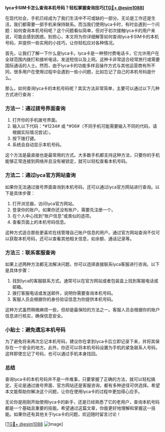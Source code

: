 **lyca卡SIM卡怎么查询本机号码？轻松掌握查询技巧[[TG💪+ @esim1088](https://t.me/s/esim1088)]**

在现代社会，手机已经成为了我们生活中不可或缺的一部分。无论是工作还是生活，我们都需要一部手机来保持联系。而当我们使用lyca卡时，有时会遇到一个问题：如何查询本机号码呢？这个问题看似简单，但对于初次接触lyca卡的用户来说，可能会感到困惑。别担心，本文将为你详细解答如何查询lyca卡SIM卡的本机号码，并提供一些实用的小技巧，让你轻松应对各种情况。

首先，让我们了解一下什么是lyca卡。lyca卡是一种预付费电话卡，它允许用户在全球范围内拨打和接听电话，发送短信以及上网。这种卡非常适合经常旅行或需要国际通话的人士。然而，由于lyca卡的功能多样且操作方式与其他运营商有所不同，很多用户在使用过程中会遇到一些小问题，比如忘记了自己的本机号码是什么。

那么，如何查询lyca卡的本机号码呢？其实方法非常简单，主要可以通过以下几种方式进行查询：

### 方法一：通过拨号界面查询

1. 打开你的手机拨号界面。
2. 输入以下代码：*#1234# 或 *#06#（不同手机可能需要输入不同的代码，请根据实际情况尝试）。
3. 按下拨打键。
4. 系统会自动显示本机号码。

这个方法是最直接也是最常用的方式。大多数手机都支持这种方法，只要你的手机能够正常连接到网络并且没有被锁定，就可以轻松查看本机号码。

### 方法二：通过lyca官方网站查询

如果你无法通过拨号界面查询到本机号码，还可以通过lyca官方网站进行查询。以下是具体步骤：

1. 打开浏览器，访问lyca官方网站。
2. 登录你的账户。如果你还没有账户，需要先注册一个。
3. 在个人中心找到“账户信息”或类似的选项。
4. 查看页面上的本机号码信息。

这种方式适合那些更喜欢在线管理自己账户信息的用户。通过官方网站查询不仅可以获取本机号码，还可以查看其他相关信息，如余额、通话记录等。

### 方法三：联系客服查询

如果上述两种方法都无法解决问题，你可以选择直接联系lyca客服进行咨询。以下是具体步骤：

1. 找到lyca的客服联系方式。通常可以在官方网站或者包装盒上找到客服电话或邮箱。
2. 拨打客服电话或发送邮件，说明你需要查询本机号码。
3. 客服人员会根据你的身份验证信息为你提供本机号码。

这种方式虽然稍微麻烦一些，但却是最保险的方法之一。客服人员会根据你的账户信息进行核实，确保信息安全。

### 小贴士：避免遗忘本机号码

为了避免将来再次忘记本机号码，建议你在拿到lyca卡后立即记录下来，并将其保存在一个安全的地方。此外，你还可以将本机号码设置为手机的紧急联系人号码，这样即使忘记了号码，也可以通过手机本身找回。

### 总结

查询lyca卡的本机号码并不是一件难事，只要掌握了正确的方法，就可以轻松搞定。无论是通过拨号界面、官方网站还是客服咨询，都有多种途径可供选择。希望本文能帮助你解决这个问题，让你在使用lyca卡的过程中更加得心应手。

无论你是刚刚开始使用lyca卡的新手，还是已经熟悉了它的老用户，查询本机号码都是一个基础且重要的技能。希望通过这篇文章，你能更好地理解和掌握这一技能。如果你还有其他关于lyca卡的问题，欢迎随时留言讨论！

[[TG💪+ @esim1088](https://t.me/s/esim1088) ![Image](https://i.postimg.cc/4NQfJmqS/Snipaste-2025-05-13-00-14-12.png)]